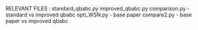 RELEVANT FILES :
standard_qbabc.py 
improved_qbabc.py
comparison.py - standard vs improved qbabc 
opti_WSN.py - base paper 
compare2.py - base paper vs improved qbabc 

